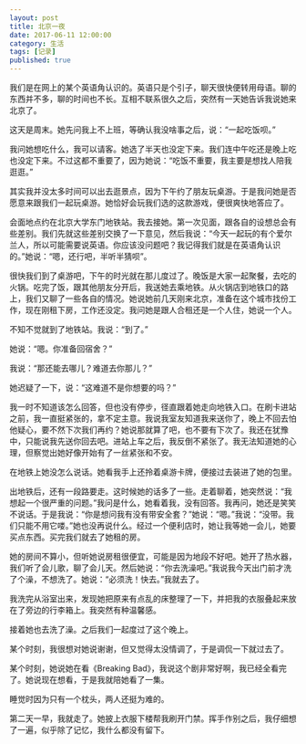 ```yaml
---
layout: post
title: 北京一夜
date: 2017-06-11 12:00:00
category: 生活
tags: [记录]
published: true
---
```


我们是在网上的某个英语角认识的。英语只是个引子，聊天很快便转用母语。聊的东西并不多，聊的时间也不长。互相不联系很久之后，突然有一天她告诉我说她来北京了。

<!--more-->

这天是周末。她先问我上不上班，等确认我没啥事之后，说：“一起吃饭呗。”

我问她想吃什么，我可以请客。她选了半天也没定下来。我们连中午吃还是晚上吃也没定下来。不过这都不重要了，因为她说：“吃饭不重要，我主要是想找人陪我逛逛。”

其实我并没太多时间可以出去逛景点，因为下午约了朋友玩桌游。于是我问她是否愿意来跟我们一起玩桌游。她恰好会玩我们选的这款游戏，便很爽快地答应了。

会面地点约在北京大学东门地铁站。我去接她。第一次见面，跟各自的设想总会有些差别。我们先就这些差别交换了一下意见，然后我说：“今天一起玩的有个爱尔兰人，所以可能需要说英语。你应该没问题吧？我记得我们就是在英语角认识的。”她说：“嗯，还行吧，半听半猜呗”。

很快我们到了桌游吧，下午的时光就在那儿度过了。晚饭是大家一起聚餐，去吃的火锅。吃完了饭，跟其他朋友分开后，我送她去乘地铁。从火锅店到地铁口的路上，我们又聊了一些各自的情况。她说她前几天刚来北京，准备在这个城市找份工作，现在刚租下房，工作还没定。我问她是跟人合租还是一个人住，她说一个人。

不知不觉就到了地铁站。我说：“到了。”

她说：“嗯。你准备回宿舍？”

我说：“那还能去哪儿？难道去你那儿？”

她迟疑了一下，说：“这难道不是你想要的吗？”

我一时不知道该怎么回答，但也没有停步，径直跟着她走向地铁入口。在刷卡进站之前，我一直挺紧张的，拿不定主意。我说我室友知道我来送你了，晚上不回去怕他疑心，要不然下次我们再约？她说那就算了吧，也不要有下次了。我还在犹豫中，只能说我先送你回去吧。进站上车之后，我反倒不紧张了。我无法知道她的心理，但察觉出她好像开始有了一丝紧张和不安。

在地铁上她没怎么说话。她看我手上还拎着桌游卡牌，便接过去装进了她的包里。

出地铁后，还有一段路要走。这时候她的话多了一些。走着聊着，她突然说：“我想起一个很严重的问题。”我问是什么，她看着我，没有回答。我再问，她还是笑笑不说话。于是我说：“你是想问我有没有带安全套？”她说：“嗯。”我说：“没带。我们只能不用它喽。”她也没再说什么。经过一个便利店时，她让我等她一会儿，她要买点东西。买完我们就去了她租的房。

她的房间不算小，但听她说房租很便宜，可能是因为地段不好吧。她开了热水器，我们听了会儿歌，聊了会儿天。然后她说：“你去洗澡吧。”我说我今天出门前才洗了个澡，不想洗了。她说：“必须洗！快去。”我就去了。

我洗完从浴室出来，发现她把原来有点乱的床整理了一下，并把我的衣服叠起来放在了旁边的行李箱上。我突然有种温馨感。

接着她也去洗了澡。之后我们一起度过了这个晚上。

某个时刻，我很想对她说谢谢，但又觉得太没情调了，于是调侃一下就过去了。

某个时刻，她说她在看《Breaking Bad》，我说这个剧非常好啊，我已经全看完了。她说现在想看，于是我就陪她看了一集。

睡觉时因为只有一个枕头，两人还挺为难的。

第二天一早，我就走了。她披上衣服下楼帮我刷开门禁。挥手作别之后，我仔细想了一遍，似乎除了记忆，我什么都没有留下。
